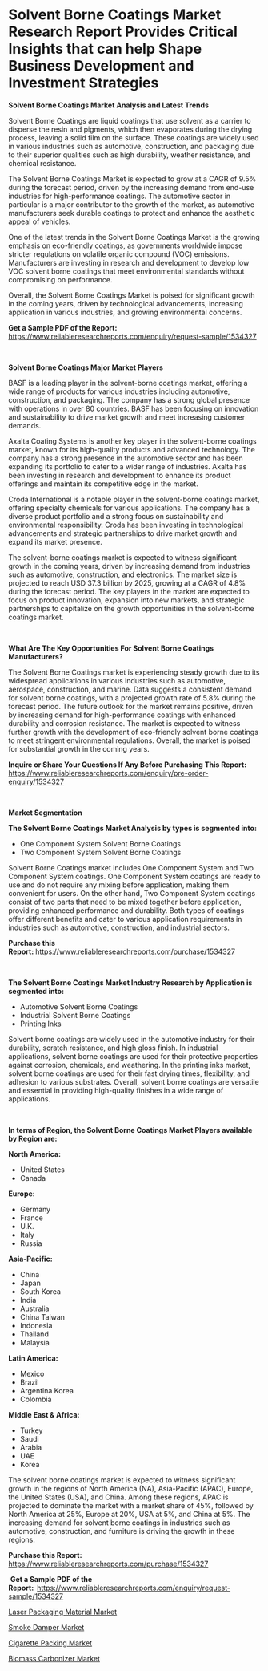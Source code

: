 <p><h1>Solvent Borne Coatings Market Research Report Provides Critical Insights that can help Shape Business Development and Investment Strategies</h1></p><p><strong>Solvent Borne Coatings Market Analysis and Latest Trends</strong></p>
<p><p>Solvent Borne Coatings are liquid coatings that use solvent as a carrier to disperse the resin and pigments, which then evaporates during the drying process, leaving a solid film on the surface. These coatings are widely used in various industries such as automotive, construction, and packaging due to their superior qualities such as high durability, weather resistance, and chemical resistance.</p><p>The Solvent Borne Coatings Market is expected to grow at a CAGR of 9.5% during the forecast period, driven by the increasing demand from end-use industries for high-performance coatings. The automotive sector in particular is a major contributor to the growth of the market, as automotive manufacturers seek durable coatings to protect and enhance the aesthetic appeal of vehicles.</p><p>One of the latest trends in the Solvent Borne Coatings Market is the growing emphasis on eco-friendly coatings, as governments worldwide impose stricter regulations on volatile organic compound (VOC) emissions. Manufacturers are investing in research and development to develop low VOC solvent borne coatings that meet environmental standards without compromising on performance.</p><p>Overall, the Solvent Borne Coatings Market is poised for significant growth in the coming years, driven by technological advancements, increasing application in various industries, and growing environmental concerns.</p></p>
<p><strong>Get a Sample PDF of the Report:&nbsp;</strong> <a href="https://www.reliableresearchreports.com/enquiry/request-sample/1534327">https://www.reliableresearchreports.com/enquiry/request-sample/1534327</a></p>
<p>&nbsp;</p>
<p><strong>Solvent Borne Coatings Major Market Players</strong></p>
<p><p>BASF is a leading player in the solvent-borne coatings market, offering a wide range of products for various industries including automotive, construction, and packaging. The company has a strong global presence with operations in over 80 countries. BASF has been focusing on innovation and sustainability to drive market growth and meet increasing customer demands.</p><p>Axalta Coating Systems is another key player in the solvent-borne coatings market, known for its high-quality products and advanced technology. The company has a strong presence in the automotive sector and has been expanding its portfolio to cater to a wider range of industries. Axalta has been investing in research and development to enhance its product offerings and maintain its competitive edge in the market.</p><p>Croda International is a notable player in the solvent-borne coatings market, offering specialty chemicals for various applications. The company has a diverse product portfolio and a strong focus on sustainability and environmental responsibility. Croda has been investing in technological advancements and strategic partnerships to drive market growth and expand its market presence.</p><p>The solvent-borne coatings market is expected to witness significant growth in the coming years, driven by increasing demand from industries such as automotive, construction, and electronics. The market size is projected to reach USD 37.3 billion by 2025, growing at a CAGR of 4.8% during the forecast period. The key players in the market are expected to focus on product innovation, expansion into new markets, and strategic partnerships to capitalize on the growth opportunities in the solvent-borne coatings market.</p></p>
<p>&nbsp;</p>
<p><strong>What Are The Key Opportunities For Solvent Borne Coatings Manufacturers?</strong></p>
<p><p>The Solvent Borne Coatings market is experiencing steady growth due to its widespread applications in various industries such as automotive, aerospace, construction, and marine. Data suggests a consistent demand for solvent borne coatings, with a projected growth rate of 5.8% during the forecast period. The future outlook for the market remains positive, driven by increasing demand for high-performance coatings with enhanced durability and corrosion resistance. The market is expected to witness further growth with the development of eco-friendly solvent borne coatings to meet stringent environmental regulations. Overall, the market is poised for substantial growth in the coming years.</p></p>
<p><strong>Inquire or Share Your Questions If Any Before Purchasing This Report:</strong> <a href="https://www.reliableresearchreports.com/enquiry/pre-order-enquiry/1534327">https://www.reliableresearchreports.com/enquiry/pre-order-enquiry/1534327</a></p>
<p>&nbsp;</p>
<p><strong>Market Segmentation</strong></p>
<p><strong>The Solvent Borne Coatings Market Analysis by types is segmented into:</strong></p>
<p><ul><li>One Component System Solvent Borne Coatings</li><li>Two Component System Solvent Borne Coatings</li></ul></p>
<p><p>Solvent Borne Coatings market includes One Component System and Two Component System coatings. One Component System coatings are ready to use and do not require any mixing before application, making them convenient for users. On the other hand, Two Component System coatings consist of two parts that need to be mixed together before application, providing enhanced performance and durability. Both types of coatings offer different benefits and cater to various application requirements in industries such as automotive, construction, and industrial sectors.</p></p>
<p><strong>Purchase this Report:&nbsp;</strong><a href="https://www.reliableresearchreports.com/purchase/1534327">https://www.reliableresearchreports.com/purchase/1534327</a></p>
<p>&nbsp;</p>
<p><strong>The Solvent Borne Coatings Market Industry Research by Application is segmented into:</strong></p>
<p><ul><li>Automotive Solvent Borne Coatings</li><li>Industrial Solvent Borne Coatings</li><li>Printing Inks</li></ul></p>
<p><p>Solvent borne coatings are widely used in the automotive industry for their durability, scratch resistance, and high gloss finish. In industrial applications, solvent borne coatings are used for their protective properties against corrosion, chemicals, and weathering. In the printing inks market, solvent borne coatings are used for their fast drying times, flexibility, and adhesion to various substrates. Overall, solvent borne coatings are versatile and essential in providing high-quality finishes in a wide range of applications.</p></p>
<p>&nbsp;</p>
<p><strong>In terms of Region, the Solvent Borne Coatings Market Players available by Region are:</strong></p>
<p>
    <p> <strong> North America: </strong>
        <ul>
            <li>United States</li>
            <li>Canada</li>
        </ul>
        </p> 
    <p> <strong> Europe: </strong>
        <ul>
            <li>Germany</li>
            <li>France</li>
            <li>U.K.</li>
            <li>Italy</li>
            <li>Russia</li>
        </ul>
        </p> 
    <p> <strong> Asia-Pacific: </strong>
        <ul>
            <li>China</li>
            <li>Japan</li>
            <li>South Korea</li>
            <li>India</li>
            <li>Australia</li>
            <li>China Taiwan</li>
            <li>Indonesia</li>
            <li>Thailand</li>
            <li>Malaysia</li>
        </ul>
        </p> 
    <p> <strong> Latin America: </strong>
        <ul>
            <li>Mexico</li>
            <li>Brazil</li>
            <li>Argentina Korea</li>
            <li>Colombia</li>
        </ul>
        </p> 
    <p> <strong> Middle East & Africa: </strong>
        <ul>
            <li>Turkey</li>
            <li>Saudi</li>
            <li>Arabia</li>
            <li>UAE</li>
            <li>Korea</li>
        </ul>
    </p>
    </p>
<p><p>The solvent borne coatings market is expected to witness significant growth in the regions of North America (NA), Asia-Pacific (APAC), Europe, the United States (USA), and China. Among these regions, APAC is projected to dominate the market with a market share of 45%, followed by North America at 25%, Europe at 20%, USA at 5%, and China at 5%. The increasing demand for solvent borne coatings in industries such as automotive, construction, and furniture is driving the growth in these regions.</p></p>
<p><strong>Purchase this Report: </strong><a href="https://www.reliableresearchreports.com/purchase/1534327">https://www.reliableresearchreports.com/purchase/1534327</a></p>
<p>&nbsp;<strong>Get a Sample PDF of the Report:&nbsp;&nbsp;</strong><a href="https://www.reliableresearchreports.com/enquiry/request-sample/1534327">https://www.reliableresearchreports.com/enquiry/request-sample/1534327</a></p>
<p><strong></strong></p>
<p><p><a href="https://view.publitas.com/reportprime-1/laser-packaging-material-market-size-evaluating-its-market-trends-growth-and-projections-2023-2030/">Laser Packaging Material Market</a></p><p><a href="https://view.publitas.com/reportprime-1/smoke-damper-market-insights-market-players-and-forecast-till-2030/">Smoke Damper Market</a></p><p><a href="https://view.publitas.com/reportprime-1/cigarette-packing-market-research-report-the-key-to-successful-business-strategy-forecasted-for-period-from-2023-2030/">Cigarette Packing Market</a></p><p><a href="https://iodized-pantydraco-05c.notion.site/Biomass-Carbonizer-Market-Size-Share-Trends-Analysis-Report-By-Material-By-Type-By-End-user-By-7f4e200a5d7b44ed888837cbe6601453">Biomass Carbonizer Market</a></p></p>